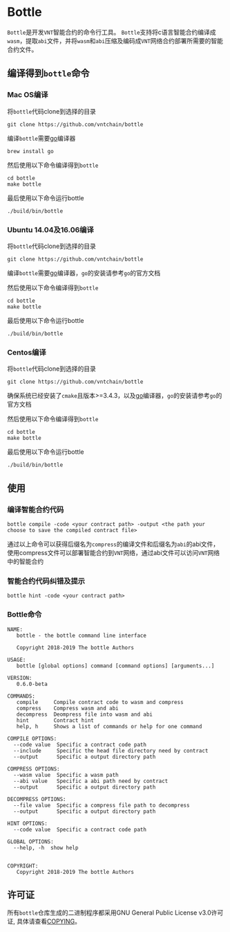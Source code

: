 # Bottle

``Bottle``是开发``VNT``智能合约的命令行工具。
``Bottle``支持将c语言智能合约编译成``wasm``，提取``abi``文件，并将``wasm``和``abi``压缩及编码成``VNT``网络合约部署所需要的智能合约文件。

## 编译得到``bottle``命令

### Mac OS编译

将``bottle``代码clone到选择的目录

```
git clone https://github.com/vntchain/bottle
```

编译``bottle``需要[go](https://golang.org/)编译器

```
brew install go
```

然后使用以下命令编译得到``bottle``

```
cd bottle
make bottle
```

最后使用以下命令运行bottle

```
./build/bin/bottle
```

### Ubuntu 14.04及16.06编译

将``bottle``代码clone到选择的目录

```
git clone https://github.com/vntchain/bottle
```

编译``bottle``需要[go](https://golang.org/)编译器，``go``的安装请参考``go``的官方文档


然后使用以下命令编译得到``bottle``

```
cd bottle
make bottle
```

最后使用以下命令运行bottle

```
./build/bin/bottle
```

### Centos编译

将``bottle``代码clone到选择的目录

```
git clone https://github.com/vntchain/bottle
```

确保系统已经安装了``cmake``且版本>=3.4.3，以及[go](https://golang.org/)编译器，``go``的安装请参考``go``的官方文档

然后使用以下命令编译得到``bottle``

```
cd bottle
make bottle
```

最后使用以下命令运行bottle

```
./build/bin/bottle
```

## 使用

### 编译智能合约代码

```
bottle compile -code <your contract path> -output <the path your choose to save the compiled contract file>
```
通过以上命令可以获得后缀名为``compress``的编译文件和后缀名为``abi``的abi文件，使用compress文件可以部署智能合约到``VNT``网络，通过abi文件可以访问``VNT``网络中的智能合约

### 智能合约代码纠错及提示

```
bottle hint -code <your contract path>
```

### Bottle命令
```
NAME:
   bottle - the bottle command line interface

   Copyright 2018-2019 The bottle Authors

USAGE:
   bottle [global options] command [command options] [arguments...]
   
VERSION:
   0.6.0-beta
   
COMMANDS:
   compile     Compile contract code to wasm and compress
   compress    Compress wasm and abi
   decompress  Deompress file into wasm and abi
   hint        Contract hint
   help, h     Shows a list of commands or help for one command
   
COMPILE OPTIONS:
  --code value  Specific a contract code path
  --include     Specific the head file directory need by contract
  --output      Specific a output directory path
  
COMPRESS OPTIONS:
  --wasm value  Specific a wasm path
  --abi value   Specific a abi path need by contract
  --output      Specific a output directory path
  
DECOMPRESS OPTIONS:
  --file value  Specific a compress file path to decompress
  --output      Specific a output directory path
  
HINT OPTIONS:
  --code value  Specific a contract code path
  
GLOBAL OPTIONS:
  --help, -h  show help
  

COPYRIGHT:
   Copyright 2018-2019 The bottle Authors
```

## 许可证

所有`bottle`仓库生成的二进制程序都采用GNU General Public License v3.0许可证, 具体请查看[COPYING](https://github.com/vntchain/bottle/blob/master/LICENSE)。
